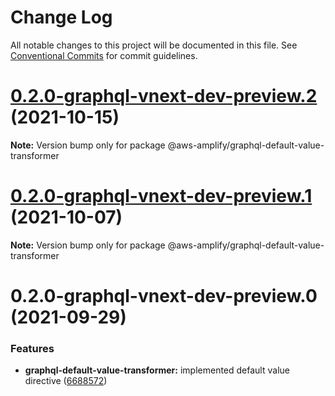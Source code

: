 # Change Log

All notable changes to this project will be documented in this file.
See [Conventional Commits](https://conventionalcommits.org) for commit guidelines.

# [0.2.0-graphql-vnext-dev-preview.2](https://github.com/aws-amplify/amplify-cli/compare/@aws-amplify/graphql-default-value-transformer@0.2.0-graphql-vnext-dev-preview.1...@aws-amplify/graphql-default-value-transformer@0.2.0-graphql-vnext-dev-preview.2) (2021-10-15)

**Note:** Version bump only for package @aws-amplify/graphql-default-value-transformer





# [0.2.0-graphql-vnext-dev-preview.1](https://github.com/aws-amplify/amplify-cli/compare/@aws-amplify/graphql-default-value-transformer@0.2.0-graphql-vnext-dev-preview.0...@aws-amplify/graphql-default-value-transformer@0.2.0-graphql-vnext-dev-preview.1) (2021-10-07)

**Note:** Version bump only for package @aws-amplify/graphql-default-value-transformer





# 0.2.0-graphql-vnext-dev-preview.0 (2021-09-29)


### Features

* **graphql-default-value-transformer:** implemented default value directive ([6688572](https://github.com/aws-amplify/amplify-cli/commit/66885720fed4a20e9d300d8cfd7aab01ed458097))
